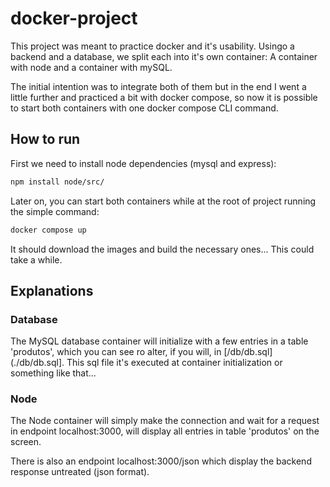 # docker-project

This project was meant to practice docker and it's usability. Usingo a backend and a database, we split each into it's own container: A container with node and a container with mySQL. 

The initial intention was to integrate both of them but in the end I went a little further and practiced a bit with docker compose, so now it is possible to start both containers with one docker compose CLI command.

## How to run

First we need to install node dependencies (mysql and express):
``` bash
npm install node/src/
```

Later on, you can start both containers while at the root of project running the simple command:

``` bash
docker compose up
```

It should download the images and build the necessary ones... This could take a while.

## Explanations

### Database
The MySQL database container will initialize with a few entries in a table 'produtos', which you can see ro alter, if you will, in [/db/db.sql](./db/db.sql]. This sql file it's executed at container initialization or something like that...

### Node
The Node container will simply make the connection and wait for a request in endpoint localhost:3000, will display all entries in table 'produtos' on the screen. 

There is also an endpoint localhost:3000/json which display the backend response untreated (json format).

